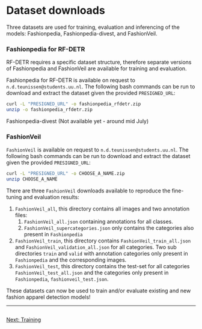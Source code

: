 # Dataset downloads

Three datasets are used for training, evaluation and inferencing of the models: Fashionpedia, Fashionpedia-divest, and FashionVeil.

### Fashionpedia for RF-DETR

RF-DETR requires a specific dataset structure, therefore separate versions of Fashionpedia and FashionVeil are available for training and evaluation.

Fashionpedia for RF-DETR is available on request to `n.d.teunissen@students.uu.nl`. The following bash commands can be run to download and extract the dataset given the provided `PRESIGNED_URL`:

```bash
curl -L "PRESIGNED_URL" -o fashionpedia_rfdetr.zip
unzip -o fashionpedia_rfdetr.zip
```

Fashionpedia-divest (Not available yet - around mid July)

### FashionVeil

`FashionVeil` is available on request to `n.d.teunissen@students.uu.nl`. The following bash commands can be run to download and extract the dataset given the provided `PRESIGNED_URL`:

```bash
curl -L "PRESIGNED_URL" -o CHOOSE_A_NAME.zip
unzip CHOOSE_A_NAME
```

There are three `FashionVeil` downloads available to reproduce the fine-tuning and evaluation results:
 1. `FashionVeil_all`, this directory contains all images and two annotation files:
    1. `FashionVeil_all.json` containing annotations for all classes.
    2. `FashionVeil_supercategories.json` only contains the categories also present in `Fashionpedia`
 2. `FashionVeil_train`, this directory contains `FashionVeil_train_all.json` and `FashionVeil_validation_all.json` for all categories. Two sub directories `train` and `valid` with annotation categories only present in `Fashionpedia` and the corresponding images.
 3. `FashionVeil_test`, this directory contains the test-set for all categories `FashionVeil_test_all.json` and the categories only present in `Fashionpedia`, `fashionveil_test.json`.
 

These datasets can now be used to train and/or evaluate existing and new fashion apparel detection models!

---
<div style="display: flex; justify-content: space-between;">


   [Next: Training](02_training.md)

</div>
